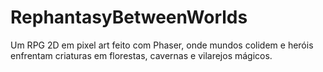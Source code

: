 # RephantasyBetweenWorlds
Um RPG 2D em pixel art feito com Phaser, onde mundos colidem e heróis enfrentam criaturas em florestas, cavernas e vilarejos mágicos.
